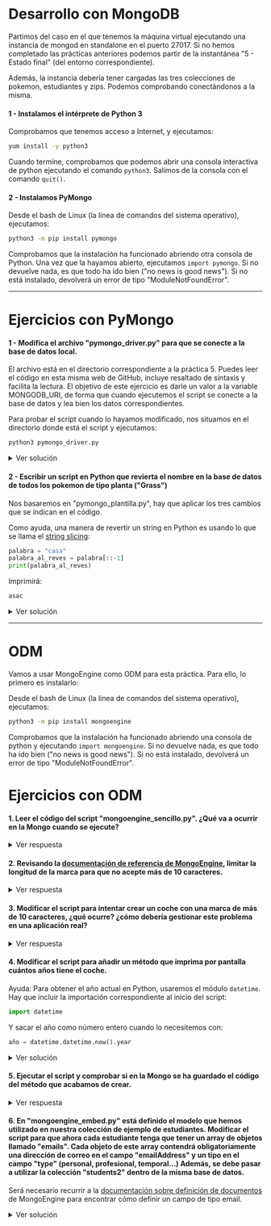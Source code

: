 # Desarrollo con MongoDB

Partimos del caso en el que tenemos la máquina virtual ejecutando una instancia de mongod en standalone en el puerto 27017. Si no hemos completado las prácticas anteriores podemos partir de la instantánea "5 - Estado final" (del entorno correspondiente).

Además, la instancia debería tener cargadas las tres colecciones de pokemon, estudiantes y zips. Podemos comprobando conectándonos a la misma.

#### 1 - Instalamos el intérprete de Python 3

Comprobamos que tenemos acceso a Internet, y ejecutamos:
```bash
yum install -y python3
```

Cuando termine, comprobamos que podemos abrir una consola interactiva de python ejecutando el comando ```python3```. Salimos de la consola con el comando ```quit()```.

#### 2 - Instalamos PyMongo

Desde el bash de Linux (la línea de comandos del sistema operativo), ejecutamos:

```bash
python3 -m pip install pymongo
```

Comprobamos que la instalación ha funcionado abriendo otra consola de Python. Una vez que la hayamos abierto, ejecutamos ```import pymongo```. Si no devuelve nada, es que todo ha ido bien ("no news is good news"). Si no está instalado, devolverá un error de tipo "ModuleNotFoundError".

---

# Ejercicios con PyMongo

#### 1 - Modifica el archivo "pymongo_driver.py" para que se conecte a la base de datos local.

El archivo está en el directorio correspondiente a la práctica 5. Puedes leer el código en esta misma web de GitHub, incluye resaltado de sintaxis y facilita la lectura. El objetivo de este ejercicio es darle un valor a la variable MONGODB_URI, de forma que cuando ejecutemos el script se conecte a la base de datos y lea bien los datos correspondientes.

Para probar el script cuando lo hayamos modificado, nos situamos en el directorio donde está el script y ejecutamos:

```bash
python3 pymongo_driver.py
```

<details>
<summary>Ver solución</summary>
<p>

Cualquiera de estas opciones:

```python
MONGODB_URI="localhost"
MONGODB_URI="127.0.0.1"
MONGODB_URI="127.0.0.1:27017"
MONGODB_URI="localhost:27017"
MONGODB_URI="mongodb://localhost"
MONGODB_URI="mongodb://127.0.0.1"
MONGODB_URI="mongodb://localhost:27017"
MONGODB_URI="mongodb://127.0.0.1:27017"
```

También funcionaría si nos conectamos a una base de datos específica dentro de la instancia, por ejemplo:
```python
MONGODB_URI="mongodb://localhost/students"
```

Esto es porque el ya se posiciona por sí mismo en la base de datos correcta con la línea:
```python
db = client.pokemon
```
Equivalente al ```use pokemon``` de la shell de Mongo.

</p>
</details>  

#### 2 - Escribir un script en Python que revierta el nombre en la base de datos de todos los pokemon de tipo planta ("Grass")
Nos basaremos en "pymongo_plantilla.py", hay que aplicar los tres cambios que se indican en el código.

Como ayuda, una manera de revertir un string en Python es usando lo que se llama el [string slicing](https://www.pythoncentral.io/cutting-and-slicing-strings-in-python/):

```python
palabra = "casa"
palabra_al_reves = palabra[::-1]
print(palabra_al_reves)
```

Imprimirá:

```bash
asac
```

<details>
<summary>Ver solución</summary>
<p>

```python
from pymongo import MongoClient

client = MongoClient("mongodb://localhost")
db = client.pokemon

# MODIFICAR ESTA CONSULTA
cursor = db.pokemon.find({"type": "Grass"})

for elemento in cursor:
    original_name = elemento["name"]

    # ASIGNAR A ESTE CAMPO EL NOMBRE ORIGINAL AL REVES
    elemento["name"] = original_name[::-1]

    # ESCRIBIR LA CONSULTA QUE REEMPLAZA EL DOCUMENTO QUE TENIA EL NOMBRE ORIGINAL
    db.pokemon.replace_one({"name": original_name},elemento)

```
</p>
</details>  

---

# ODM
Vamos a usar MongoEngine como ODM para esta práctica. Para ello, lo primero es instalarlo:

Desde el bash de Linux (la línea de comandos del sistema operativo), ejecutamos:

```bash
python3 -m pip install mongoengine
```

Comprobamos que la instalación ha funcionado abriendo una consola de python y ejecutando ```import mongoengine```. Si no devuelve nada, es que todo ha ido bien ("no news is good news"). Si no está instalado, devolverá un error de tipo "ModuleNotFoundError".

# Ejercicios con ODM

#### 1. Leer el código del script "mongoengine_sencillo.py". ¿Qué va a ocurrir en la Mongo cuando se ejecute?

<details>
<summary>Ver respuesta</summary>
<p>

Se creará la base de datos "vehiculos" y la colección "coches", y se insertará en ella un Renault Megane con año de año_fabricación y matrícula calculados al azar.

</p>
</details>  

#### 2. Revisando la [documentación de referencia de MongoEngine](http://docs.mongoengine.org/apireference.html#mongoengine.fields.StringField), limitar la longitud de la marca para que no acepte más de 10 caracteres.

<details>
<summary>Ver respuesta</summary>
<p>

```python
marca = StringField(max_length=10, required = True)
```

</p>
</details>  

#### 3. Modificar el script para intentar crear un coche con una marca de más de 10 caracteres, ¿qué ocurre? ¿cómo debería gestionar este problema en una aplicación real?

<details>
<summary>Ver respuesta</summary>
<p>

El script falla con "ValidationError", indicando que el valor es demasiado largo.

Para tratar este problema en una aplicación real, debería añadir control de excepciones a mi aplicación y definir un comportamiento en caso de encontrar este fallo (devolverle algún error amigable al usuario, por ejemplo).

</p>
</details>

#### 4. Modificar el script para añadir un método que imprima por pantalla cuántos años tiene el coche.

Ayuda: Para obtener el año actual en Python, usaremos el módulo ```datetime```. Hay que incluir la importación correspondiente al inicio del script:

```python
import datetime
```
Y sacar el año como número entero cuando lo necesitemos con:

```python
año = datetime.datetime.now().year
```
<details>
<summary>Ver solución</summary>
<p>

```python
from mongoengine import *
import random
import datetime

class Coche(Document):
    marca = StringField(required = True)
    modelo = StringField(required = True)
    año_fabricacion = IntField(required = True)
    matricula = StringField(required = True)
    meta = { "collection": "coches"}

    def imprimir_edad(self):
        print(datetime.datetime.now().year - self.año_fabricacion)

connect(host="mongodb://localhost/vehiculos")

mi_coche = Coche(marca = "Renaultsdfsdfsdfsdfe3rw",
    modelo = "Megane",
    año_fabricacion = random.randrange(1990,2019),
    matricula = str(random.randrange(0000,9999))+"-ABC" )

mi_coche.imprimir_edad()

mi_coche.save()
```
</p>
</details>

#### 5. Ejecutar el script y comprobar si en la Mongo se ha guardado el código del método que acabamos de crear.

<details>
<summary>Ver respuesta</summary>
<p>

En la Mongo no se guarda el método. El motivo es el fundamento de la programación orientada a objetos: la clase ("class") define todas las características comunes a todos los objetos de tipo "Coche", se puede ver como una plantilla. Una de esas características es el método "imprimir_edad", que tienen todos los coches y es igual para todos ellos.

En la base de datos se guardará únicamente aquella información que sea específica de cada coche en concreto. La información de los métodos reside en el código de la aplicación. Lo mismo ocurre con las variables de clase, un tipo de variable que no aparece en estos ejemplos pero que estaría asociada a la plantilla y no a un coche específico.

</p>
</details>

#### 6. En "mongoengine_embed.py" está definido el modelo que hemos utilizado en nuestra colección de ejemplo de estudiantes. Modificar el script para que ahora cada estudiante tenga que tener un array de objetos llamado "emails". Cada objeto de este array contendrá obligatoriamente una dirección de correo en el campo "emailAddress" y un tipo en el campo "type" (personal, profesional, temporal...) Además, se debe pasar a utilizar la colección "students2" dentro de la misma base de datos.

Será necesario recurrir a la [documentación sobre definición de documentos](http://docs.mongoengine.org/guide/defining-documents.html) de MongoEngine para encontrar cómo definir un campo de tipo email.

<details>
<summary>Ver solución</summary>
<p>

```python
from mongoengine import *

class Score(EmbeddedDocument):
    score = FloatField(required = True)
    type = StringField(required = True)

class Email(EmbeddedDocument):
    emailAddress = EmailField(required = True)
    type = StringField(required = True)

class Student(Document):
    name = StringField(required = True)
    age = IntField(required = True)
    nationality = StringField(required = True)
    scores = ListField(EmbeddedDocumentField(Score))
    emails = ListField(EmbeddedDocumentField(Email), required = True)
    meta = { "collection": "students2"}

    def print_info(self):
        print("Name: " + self.name)
        print("Age: " + str(self.age))
        print("Nationality: " + self.nationality)
        print("Scores: ")
        for elem in self.scores:
            print(" " * 4 + elem.type + " " + str(elem.score))


if __name__ == "__main__":

    MONGO_STUDENTS_DB_URI="mongodb://localhost/students"

    connect(host=MONGO_STUDENTS_DB_URI)

    pierre_score_exam = Score(type = "exam", score = 7.35)
    pierre_score_homework = Score(type = "homework", score = 40.81)
    pierre_personal_email = Email(type = "personal", emailAddress = "pierre@example.net")
    pierre_professional_email = Email(type = "professional", emailAddress = "pierre@work.com")
    pierre = Student(name = "Pierre",
        age = 32,
        nationality = "french",
        scores = [ pierre_score_exam,pierre_score_homework ],
        emails = [ pierre_personal_email, pierre_professional_email ] )
    pierre.print_info()

    # Guardo el objeto en la Mongo
    pierre.save()

    # Consulto el primer resultado filtrando por nombre.
    # El resultado ya es una instancia de la clase Student (un objeto)
    pierre_from_database = Student.objects(name = "Pierre")[0]
    print("Informacion recuperada de la base de datos: ")
    pierre_from_database.print_info()

```

El documento guardado en base de datos será este:

```js
{
        "_id" : ObjectId("5d8a88755da60e1b7a1f93de"),
        "name" : "Pierre",
        "age" : 32,
        "nationality" : "french",
        "scores" : [
                {
                        "score" : 7.35,
                        "type" : "exam"
                },
                {
                        "score" : 40.81,
                        "type" : "homework"
                }
        ],
        "emails" : [
                {
                        "emailAddress" : "pierre@example.net",
                        "type" : "personal"
                },
                {
                        "emailAddress" : "pierre@work.com",
                        "type" : "professional"
                }
        ]
}
```

</p>
</details>
